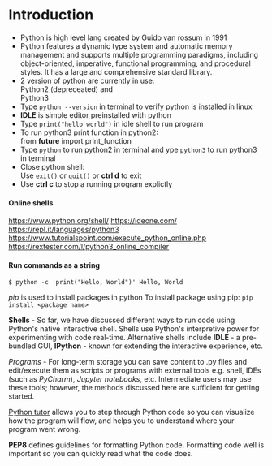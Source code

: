 # Introduction

* Python is high level lang created by Guido van rossum in 1991
* Python features a dynamic type system and automatic memory management and supports multiple programming paradigms, including object-oriented, imperative, functional programming, and procedural styles. It has a large and comprehensive standard library.
* 2 version of python are currently in use: <br> Python2 (depreceated) and <br> Python3
* Type `python --version` in terminal to verify python is installed in linux
* **IDLE** is simple editor preinstalled with python
* Type `print("hello world")` in idle shell to run program
* To run python3 print function in python2: <br> from __future__ import print_function
* Type `python` to run python2 in terminal and ype `python3` to run python3 in terminal
* Close python shell: <br> Use `exit()` or `quit()` or **ctrl d** to exit
* Use **ctrl c** to stop a running program explictly


#### Online shells

https://www.python.org/shell/
https://ideone.com/
https://repl.it/languages/python3
https://www.tutorialspoint.com/execute_python_online.php
https://rextester.com/l/python3_online_compiler

#### Run commands as a string

`$ python -c 'print("Hello, World")'
Hello, World`

*pip* is used to install packages in python
To install package using pip:
`pip install <package name>`

**Shells** - So far, we have discussed different ways to run code using Python's native interactive shell. Shells use Python's interpretive power for experimenting with code real-time. Alternative shells include 
**IDLE** - a pre-bundled
GUI, 
**IPython** - known for extending the interactive experience, etc.

*Programs* - For long-term storage you can save content to .py files and edit/execute them as scripts or programs
with external tools e.g. shell, IDEs (such as *PyCharm*), *Jupyter notebooks*, etc. Intermediate users may use these
tools; however, the methods discussed here are sufficient for getting started.

[Python tutor](https://pythontutor.com/visualize.html#mode=edit) allows you to step through Python code so you can visualize how the program will flow, and helps you
to understand where your program went wrong.

**PEP8** defines guidelines for formatting Python code. Formatting code well is important so you can quickly read what
the code does.

